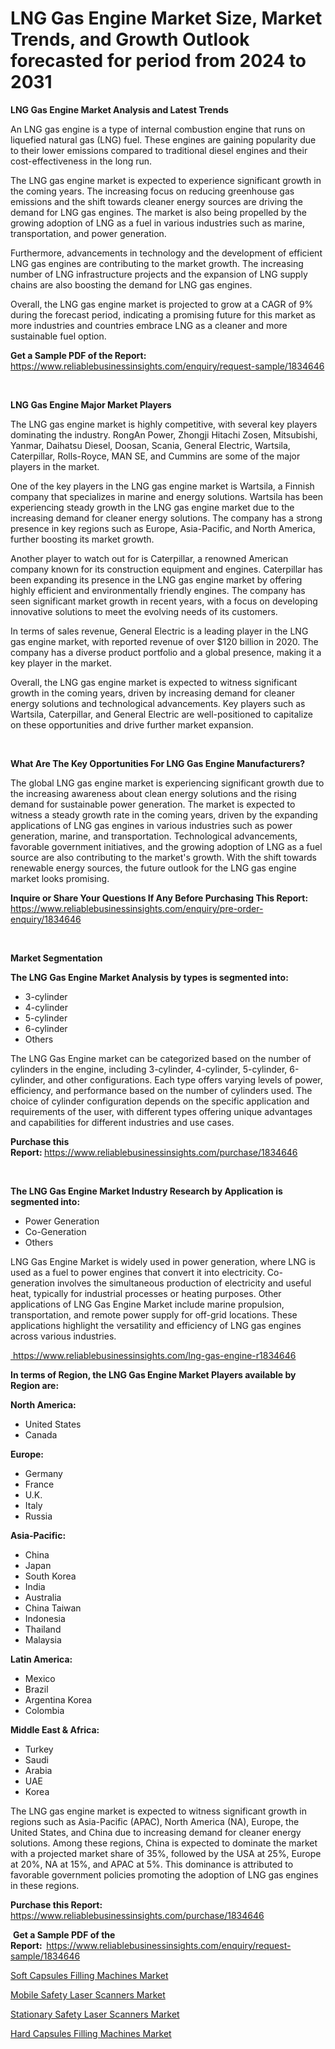 <p><h1>LNG Gas Engine Market Size, Market Trends, and Growth Outlook forecasted for period from 2024 to 2031</h1></p><p><strong>LNG Gas Engine Market Analysis and Latest Trends</strong></p>
<p><p>An LNG gas engine is a type of internal combustion engine that runs on liquefied natural gas (LNG) fuel. These engines are gaining popularity due to their lower emissions compared to traditional diesel engines and their cost-effectiveness in the long run.</p><p>The LNG gas engine market is expected to experience significant growth in the coming years. The increasing focus on reducing greenhouse gas emissions and the shift towards cleaner energy sources are driving the demand for LNG gas engines. The market is also being propelled by the growing adoption of LNG as a fuel in various industries such as marine, transportation, and power generation.</p><p>Furthermore, advancements in technology and the development of efficient LNG gas engines are contributing to the market growth. The increasing number of LNG infrastructure projects and the expansion of LNG supply chains are also boosting the demand for LNG gas engines.</p><p>Overall, the LNG gas engine market is projected to grow at a CAGR of 9% during the forecast period, indicating a promising future for this market as more industries and countries embrace LNG as a cleaner and more sustainable fuel option.</p></p>
<p><strong>Get a Sample PDF of the Report:&nbsp;</strong> <a href="https://www.reliablebusinessinsights.com/enquiry/request-sample/1834646">https://www.reliablebusinessinsights.com/enquiry/request-sample/1834646</a></p>
<p>&nbsp;</p>
<p><strong>LNG Gas Engine Major Market Players</strong></p>
<p><p>The LNG gas engine market is highly competitive, with several key players dominating the industry. RongAn Power, Zhongji Hitachi Zosen, Mitsubishi, Yanmar, Daihatsu Diesel, Doosan, Scania, General Electric, Wartsila, Caterpillar, Rolls-Royce, MAN SE, and Cummins are some of the major players in the market.</p><p>One of the key players in the LNG gas engine market is Wartsila, a Finnish company that specializes in marine and energy solutions. Wartsila has been experiencing steady growth in the LNG gas engine market due to the increasing demand for cleaner energy solutions. The company has a strong presence in key regions such as Europe, Asia-Pacific, and North America, further boosting its market growth.</p><p>Another player to watch out for is Caterpillar, a renowned American company known for its construction equipment and engines. Caterpillar has been expanding its presence in the LNG gas engine market by offering highly efficient and environmentally friendly engines. The company has seen significant market growth in recent years, with a focus on developing innovative solutions to meet the evolving needs of its customers.</p><p>In terms of sales revenue, General Electric is a leading player in the LNG gas engine market, with reported revenue of over $120 billion in 2020. The company has a diverse product portfolio and a global presence, making it a key player in the market.</p><p>Overall, the LNG gas engine market is expected to witness significant growth in the coming years, driven by increasing demand for cleaner energy solutions and technological advancements. Key players such as Wartsila, Caterpillar, and General Electric are well-positioned to capitalize on these opportunities and drive further market expansion.</p></p>
<p>&nbsp;</p>
<p><strong>What Are The Key Opportunities For LNG Gas Engine Manufacturers?</strong></p>
<p><p>The global LNG gas engine market is experiencing significant growth due to the increasing awareness about clean energy solutions and the rising demand for sustainable power generation. The market is expected to witness a steady growth rate in the coming years, driven by the expanding applications of LNG gas engines in various industries such as power generation, marine, and transportation. Technological advancements, favorable government initiatives, and the growing adoption of LNG as a fuel source are also contributing to the market's growth. With the shift towards renewable energy sources, the future outlook for the LNG gas engine market looks promising.</p></p>
<p><strong>Inquire or Share Your Questions If Any Before Purchasing This Report:</strong> <a href="https://www.reliablebusinessinsights.com/enquiry/pre-order-enquiry/1834646">https://www.reliablebusinessinsights.com/enquiry/pre-order-enquiry/1834646</a></p>
<p>&nbsp;</p>
<p><strong>Market Segmentation</strong></p>
<p><strong>The LNG Gas Engine Market Analysis by types is segmented into:</strong></p>
<p><ul><li>3-cylinder</li><li>4-cylinder</li><li>5-cylinder</li><li>6-cylinder</li><li>Others</li></ul></p>
<p><p>The LNG Gas Engine market can be categorized based on the number of cylinders in the engine, including 3-cylinder, 4-cylinder, 5-cylinder, 6-cylinder, and other configurations. Each type offers varying levels of power, efficiency, and performance based on the number of cylinders used. The choice of cylinder configuration depends on the specific application and requirements of the user, with different types offering unique advantages and capabilities for different industries and use cases.</p></p>
<p><strong>Purchase this Report:&nbsp;</strong><a href="https://www.reliablebusinessinsights.com/purchase/1834646">https://www.reliablebusinessinsights.com/purchase/1834646</a></p>
<p>&nbsp;</p>
<p><strong>The LNG Gas Engine Market Industry Research by Application is segmented into:</strong></p>
<p><ul><li>Power Generation</li><li>Co-Generation</li><li>Others</li></ul></p>
<p><p>LNG Gas Engine Market is widely used in power generation, where LNG is used as a fuel to power engines that convert it into electricity. Co-generation involves the simultaneous production of electricity and useful heat, typically for industrial processes or heating purposes. Other applications of LNG Gas Engine Market include marine propulsion, transportation, and remote power supply for off-grid locations. These applications highlight the versatility and efficiency of LNG gas engines across various industries.</p></p>
<p><a href="https://www.reliablebusinessinsights.com/lng-gas-engine-r1834646">&nbsp;https://www.reliablebusinessinsights.com/lng-gas-engine-r1834646</a></p>
<p><strong>In terms of Region, the LNG Gas Engine Market Players available by Region are:</strong></p>
<p>
    <p> <strong> North America: </strong>
        <ul>
            <li>United States</li>
            <li>Canada</li>
        </ul>
        </p> 
    <p> <strong> Europe: </strong>
        <ul>
            <li>Germany</li>
            <li>France</li>
            <li>U.K.</li>
            <li>Italy</li>
            <li>Russia</li>
        </ul>
        </p> 
    <p> <strong> Asia-Pacific: </strong>
        <ul>
            <li>China</li>
            <li>Japan</li>
            <li>South Korea</li>
            <li>India</li>
            <li>Australia</li>
            <li>China Taiwan</li>
            <li>Indonesia</li>
            <li>Thailand</li>
            <li>Malaysia</li>
        </ul>
        </p> 
    <p> <strong> Latin America: </strong>
        <ul>
            <li>Mexico</li>
            <li>Brazil</li>
            <li>Argentina Korea</li>
            <li>Colombia</li>
        </ul>
        </p> 
    <p> <strong> Middle East & Africa: </strong>
        <ul>
            <li>Turkey</li>
            <li>Saudi</li>
            <li>Arabia</li>
            <li>UAE</li>
            <li>Korea</li>
        </ul>
    </p>
    </p>
<p><p>The LNG gas engine market is expected to witness significant growth in regions such as Asia-Pacific (APAC), North America (NA), Europe, the United States, and China due to increasing demand for cleaner energy solutions. Among these regions, China is expected to dominate the market with a projected market share of 35%, followed by the USA at 25%, Europe at 20%, NA at 15%, and APAC at 5%. This dominance is attributed to favorable government policies promoting the adoption of LNG gas engines in these regions.</p></p>
<p><strong>Purchase this Report: </strong><a href="https://www.reliablebusinessinsights.com/purchase/1834646">https://www.reliablebusinessinsights.com/purchase/1834646</a></p>
<p>&nbsp;<strong>Get a Sample PDF of the Report:&nbsp;&nbsp;</strong><a href="https://www.reliablebusinessinsights.com/enquiry/request-sample/1834646">https://www.reliablebusinessinsights.com/enquiry/request-sample/1834646</a></p>
<p><strong></strong></p>
<p><p><a href="https://github.com/nairnboy/Market-Research-Report-List-1/blob/main/soft-capsules-filling-machines-market.md">Soft Capsules Filling Machines Market</a></p><p><a href="https://github.com/mabutironaldo/Market-Research-Report-List-5/blob/main/mobile-safety-laser-scanners-market.md">Mobile Safety Laser Scanners Market</a></p><p><a href="https://github.com/Paul14Anderson63/Market-Research-Report-List-5/blob/main/stationary-safety-laser-scanners-market.md">Stationary Safety Laser Scanners Market</a></p><p><a href="https://github.com/evanArnold06/Market-Research-Report-List-1/blob/main/hard-capsules-filling-machines-market.md">Hard Capsules Filling Machines Market</a></p></p>
